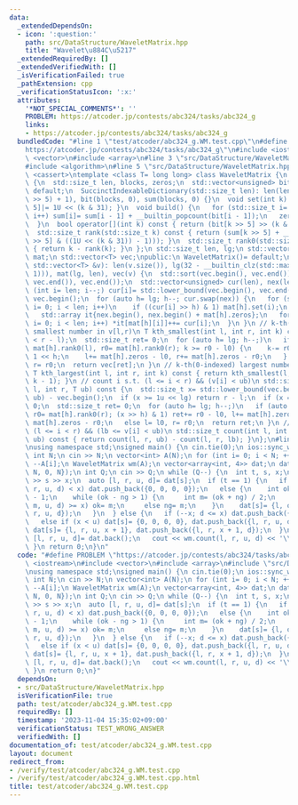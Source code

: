 ```yaml
---
data:
  _extendedDependsOn:
  - icon: ':question:'
    path: src/DataStructure/WaveletMatrix.hpp
    title: "Wavelet\u884C\u5217"
  _extendedRequiredBy: []
  _extendedVerifiedWith: []
  _isVerificationFailed: true
  _pathExtension: cpp
  _verificationStatusIcon: ':x:'
  attributes:
    '*NOT_SPECIAL_COMMENTS*': ''
    PROBLEM: https://atcoder.jp/contests/abc324/tasks/abc324_g
    links:
    - https://atcoder.jp/contests/abc324/tasks/abc324_g
  bundledCode: "#line 1 \"test/atcoder/abc324_g.WM.test.cpp\"\n#define PROBLEM \"\
    https://atcoder.jp/contests/abc324/tasks/abc324_g\"\n#include <iostream>\n#include\
    \ <vector>\n#include <array>\n#line 3 \"src/DataStructure/WaveletMatrix.hpp\"\n\
    #include <algorithm>\n#line 5 \"src/DataStructure/WaveletMatrix.hpp\"\n#include\
    \ <cassert>\ntemplate <class T= long long> class WaveletMatrix {\n struct SuccinctIndexableDictionary\
    \ {\n  std::size_t len, blocks, zeros;\n  std::vector<unsigned> bit, sum;\n  SuccinctIndexableDictionary()=\
    \ default;\n  SuccinctIndexableDictionary(std::size_t len): len(len), blocks((len\
    \ >> 5) + 1), bit(blocks, 0), sum(blocks, 0) {}\n  void set(int k) { bit[k >>\
    \ 5]|= 1U << (k & 31); }\n  void build() {\n   for (std::size_t i= 1; i < blocks;\
    \ i++) sum[i]= sum[i - 1] + __builtin_popcount(bit[i - 1]);\n   zeros= rank0(len);\n\
    \  }\n  bool operator[](int k) const { return (bit[k >> 5] >> (k & 31)) & 1; }\n\
    \  std::size_t rank(std::size_t k) const { return (sum[k >> 5] + __builtin_popcount(bit[k\
    \ >> 5] & ((1U << (k & 31)) - 1))); }\n  std::size_t rank0(std::size_t k) const\
    \ { return k - rank(k); }\n };\n std::size_t len, lg;\n std::vector<SuccinctIndexableDictionary>\
    \ mat;\n std::vector<T> vec;\npublic:\n WaveletMatrix()= default;\n WaveletMatrix(const\
    \ std::vector<T> &v): len(v.size()), lg(32 - __builtin_clz(std::max<int>(len,\
    \ 1))), mat(lg, len), vec(v) {\n  std::sort(vec.begin(), vec.end());\n  vec.erase(std::unique(vec.begin(),\
    \ vec.end()), vec.end());\n  std::vector<unsigned> cur(len), nex(len);\n  for\
    \ (int i= len; i--;) cur[i]= std::lower_bound(vec.begin(), vec.end(), v[i]) -\
    \ vec.begin();\n  for (auto h= lg; h--; cur.swap(nex)) {\n   for (std::size_t\
    \ i= 0; i < len; i++)\n    if ((cur[i] >> h) & 1) mat[h].set(i);\n   mat[h].build();\n\
    \   std::array it{nex.begin(), nex.begin() + mat[h].zeros};\n   for (std::size_t\
    \ i= 0; i < len; i++) *it[mat[h][i]]++= cur[i];\n  }\n }\n // k-th(0-indexed)\
    \ smallest number in v[l,r)\n T kth_smallest(int l, int r, int k) const {\n  assert(k\
    \ < r - l);\n  std::size_t ret= 0;\n  for (auto h= lg; h--;)\n   if (auto l0=\
    \ mat[h].rank0(l), r0= mat[h].rank0(r); k >= r0 - l0) {\n    k-= r0 - l0, ret|=\
    \ 1 << h;\n    l+= mat[h].zeros - l0, r+= mat[h].zeros - r0;\n   } else l= l0,\
    \ r= r0;\n  return vec[ret];\n }\n // k-th(0-indexed) largest number in v[l,r)\n\
    \ T kth_largest(int l, int r, int k) const { return kth_smallest(l, r, r - l -\
    \ k - 1); }\n // count i s.t. (l <= i < r) && (v[i] < ub)\n std::size_t count(int\
    \ l, int r, T ub) const {\n  std::size_t x= std::lower_bound(vec.begin(), vec.end(),\
    \ ub) - vec.begin();\n  if (x >= 1u << lg) return r - l;\n  if (x == 0) return\
    \ 0;\n  std::size_t ret= 0;\n  for (auto h= lg; h--;)\n   if (auto l0= mat[h].rank0(l),\
    \ r0= mat[h].rank0(r); (x >> h) & 1) ret+= r0 - l0, l+= mat[h].zeros - l0, r+=\
    \ mat[h].zeros - r0;\n   else l= l0, r= r0;\n  return ret;\n }\n // count i s.t.\
    \ (l <= i < r) && (lb <= v[i] < ub)\n std::size_t count(int l, int r, T lb, T\
    \ ub) const { return count(l, r, ub) - count(l, r, lb); }\n};\n#line 6 \"test/atcoder/abc324_g.WM.test.cpp\"\
    \nusing namespace std;\nsigned main() {\n cin.tie(0);\n ios::sync_with_stdio(0);\n\
    \ int N;\n cin >> N;\n vector<int> A(N);\n for (int i= 0; i < N; ++i) cin >> A[i],\
    \ --A[i];\n WaveletMatrix wm(A);\n vector<array<int, 4>> dat;\n dat.push_back({0,\
    \ N, 0, N});\n int Q;\n cin >> Q;\n while (Q--) {\n  int t, s, x;\n  cin >> t\
    \ >> s >> x;\n  auto [l, r, u, d]= dat[s];\n  if (t == 1) {\n   if (wm.count(l,\
    \ r, u, d) < x) dat.push_back({0, 0, 0, 0});\n   else {\n    int ok= r, ng= l\
    \ - 1;\n    while (ok - ng > 1) {\n     int m= (ok + ng) / 2;\n     if (wm.count(l,\
    \ m, u, d) >= x) ok= m;\n     else ng= m;\n    }\n    dat[s]= {l, ok, u, d}, dat.push_back({ok,\
    \ r, u, d});\n   }\n  } else {\n   if (--x; d <= x) dat.push_back({0, 0, 0, 0});\n\
    \   else if (x < u) dat[s]= {0, 0, 0, 0}, dat.push_back({l, r, u, d});\n   else\
    \ dat[s]= {l, r, u, x + 1}, dat.push_back({l, r, x + 1, d});\n  }\n  {\n   auto\
    \ [l, r, u, d]= dat.back();\n   cout << wm.count(l, r, u, d) << '\\n';\n  }\n\
    \ }\n return 0;\n}\n"
  code: "#define PROBLEM \"https://atcoder.jp/contests/abc324/tasks/abc324_g\"\n#include\
    \ <iostream>\n#include <vector>\n#include <array>\n#include \"src/DataStructure/WaveletMatrix.hpp\"\
    \nusing namespace std;\nsigned main() {\n cin.tie(0);\n ios::sync_with_stdio(0);\n\
    \ int N;\n cin >> N;\n vector<int> A(N);\n for (int i= 0; i < N; ++i) cin >> A[i],\
    \ --A[i];\n WaveletMatrix wm(A);\n vector<array<int, 4>> dat;\n dat.push_back({0,\
    \ N, 0, N});\n int Q;\n cin >> Q;\n while (Q--) {\n  int t, s, x;\n  cin >> t\
    \ >> s >> x;\n  auto [l, r, u, d]= dat[s];\n  if (t == 1) {\n   if (wm.count(l,\
    \ r, u, d) < x) dat.push_back({0, 0, 0, 0});\n   else {\n    int ok= r, ng= l\
    \ - 1;\n    while (ok - ng > 1) {\n     int m= (ok + ng) / 2;\n     if (wm.count(l,\
    \ m, u, d) >= x) ok= m;\n     else ng= m;\n    }\n    dat[s]= {l, ok, u, d}, dat.push_back({ok,\
    \ r, u, d});\n   }\n  } else {\n   if (--x; d <= x) dat.push_back({0, 0, 0, 0});\n\
    \   else if (x < u) dat[s]= {0, 0, 0, 0}, dat.push_back({l, r, u, d});\n   else\
    \ dat[s]= {l, r, u, x + 1}, dat.push_back({l, r, x + 1, d});\n  }\n  {\n   auto\
    \ [l, r, u, d]= dat.back();\n   cout << wm.count(l, r, u, d) << '\\n';\n  }\n\
    \ }\n return 0;\n}"
  dependsOn:
  - src/DataStructure/WaveletMatrix.hpp
  isVerificationFile: true
  path: test/atcoder/abc324_g.WM.test.cpp
  requiredBy: []
  timestamp: '2023-11-04 15:35:02+09:00'
  verificationStatus: TEST_WRONG_ANSWER
  verifiedWith: []
documentation_of: test/atcoder/abc324_g.WM.test.cpp
layout: document
redirect_from:
- /verify/test/atcoder/abc324_g.WM.test.cpp
- /verify/test/atcoder/abc324_g.WM.test.cpp.html
title: test/atcoder/abc324_g.WM.test.cpp
---
```

